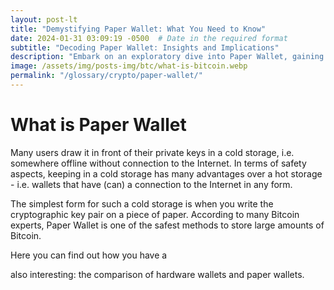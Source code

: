 ```yaml
---
layout: post-lt
title: "Demystifying Paper Wallet: What You Need to Know"
date: 2024-01-31 03:09:19 -0500  # Date in the required format
subtitle: "Decoding Paper Wallet: Insights and Implications"
description: "Embark on an exploratory dive into Paper Wallet, gaining insights into its operational mechanisms and its significance in the broader context of digital currencies."
image: /assets/img/posts-img/btc/what-is-bitcoin.webp
permalink: "/glossary/crypto/paper-wallet/"
---
```

<h1>What is Paper Wallet</h1>
<p> Many users draw it in front of their private keys in a cold storage, i.e. somewhere offline without connection to the Internet. In terms of safety aspects, keeping in a cold storage has many advantages over a hot storage - i.e. wallets that have (can) a connection to the Internet in any form. </p> <p> The simplest form for such a cold storage is when you write the cryptographic key pair on a piece of paper. According to many Bitcoin experts, Paper Wallet is one of the safest methods to store large amounts of Bitcoin. </p> <p> Here you can find out how you have a </p> <p> also interesting: the comparison of hardware wallets and paper wallets. </p>
